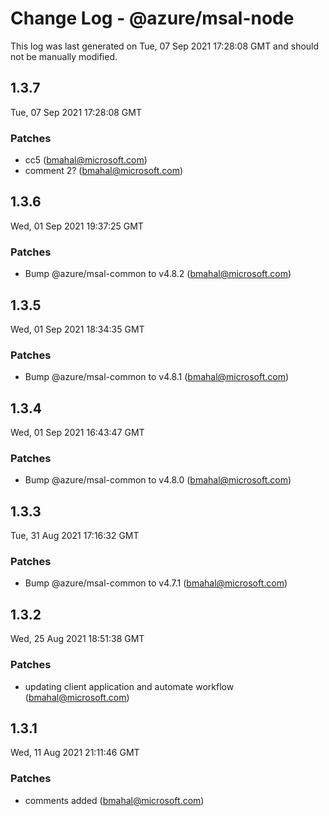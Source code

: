 # Change Log - @azure/msal-node

This log was last generated on Tue, 07 Sep 2021 17:28:08 GMT and should not be manually modified.

<!-- Start content -->

## 1.3.7

Tue, 07 Sep 2021 17:28:08 GMT

### Patches

- cc5 (bmahal@microsoft.com)
- comment 2? (bmahal@microsoft.com)

## 1.3.6

Wed, 01 Sep 2021 19:37:25 GMT

### Patches

- Bump @azure/msal-common to v4.8.2 (bmahal@microsoft.com)

## 1.3.5

Wed, 01 Sep 2021 18:34:35 GMT

### Patches

- Bump @azure/msal-common to v4.8.1 (bmahal@microsoft.com)

## 1.3.4

Wed, 01 Sep 2021 16:43:47 GMT

### Patches

- Bump @azure/msal-common to v4.8.0 (bmahal@microsoft.com)

## 1.3.3

Tue, 31 Aug 2021 17:16:32 GMT

### Patches

- Bump @azure/msal-common to v4.7.1 (bmahal@microsoft.com)

## 1.3.2

Wed, 25 Aug 2021 18:51:38 GMT

### Patches

- updating client application and automate workflow (bmahal@microsoft.com)

## 1.3.1

Wed, 11 Aug 2021 21:11:46 GMT

### Patches

- comments added (bmahal@microsoft.com)
